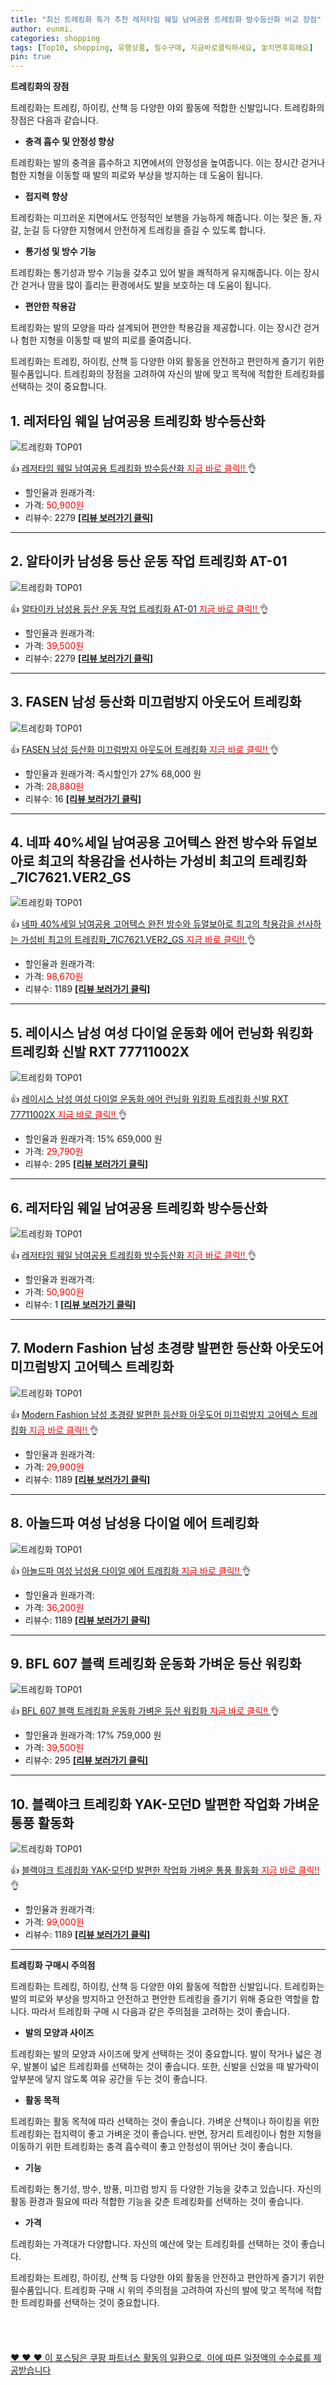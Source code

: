 ```yaml
---
title: "최신 트레킹화 특가 추천 레저타임 웨일 남여공용 트레킹화 방수등산화 비교 장점"
author: eunmi.
categories: shopping
tags: [Top10, shopping, 유행상품, 필수구매, 지금바로클릭하세요, 놓치면후회해요]
pin: true
---
```

**트레킹화의 장점**

트레킹화는 트레킹, 하이킹, 산책 등 다양한 야외 활동에 적합한 신발입니다. 트레킹화의 장점은 다음과 같습니다.

* **충격 흡수 및 안정성 향상**

트레킹화는 발의 충격을 흡수하고 지면에서의 안정성을 높여줍니다. 이는 장시간 걷거나 험한 지형을 이동할 때 발의 피로와 부상을 방지하는 데 도움이 됩니다.

* **접지력 향상**

트레킹화는 미끄러운 지면에서도 안정적인 보행을 가능하게 해줍니다. 이는 젖은 돌, 자갈, 눈길 등 다양한 지형에서 안전하게 트레킹을 즐길 수 있도록 합니다.

* **통기성 및 방수 기능**

트레킹화는 통기성과 방수 기능을 갖추고 있어 발을 쾌적하게 유지해줍니다. 이는 장시간 걷거나 땀을 많이 흘리는 환경에서도 발을 보호하는 데 도움이 됩니다.

* **편안한 착용감**

트레킹화는 발의 모양을 따라 설계되어 편안한 착용감을 제공합니다. 이는 장시간 걷거나 험한 지형을 이동할 때 발의 피로를 줄여줍니다.

트레킹화는 트레킹, 하이킹, 산책 등 다양한 야외 활동을 안전하고 편안하게 즐기기 위한 필수품입니다. 트레킹화의 장점을 고려하여 자신의 발에 맞고 목적에 적합한 트레킹화를 선택하는 것이 중요합니다.

   

## 1. 레저타임 웨일 남여공용 트레킹화 방수등산화

![트레킹화 TOP01](https://thumbnail6.coupangcdn.com/thumbnails/remote/230x230ex/image/vendor_inventory/a92d/8fdfdfed4212c5e85014fecf0ed9d8b24fd2d2f6dbe4b1adaa5eb932a37a.jpg)


👍 [레저타임 웨일 남여공용 트레킹화 방수등산화 <font color=red> 지금 바로 클릭!! </font> ](https://link.coupang.com/re/AFFSDP?lptag=AF3617701&subid=GithubCoopas&pageKey=7595292343&traceid=V0-153&itemId=20079230293&vendorItemId=86625454333) 👌 


- 할인율과 원래가격: 
- 가격: <span style='color:red'>50,900원</span>
- 리뷰수: 2279  [**[리뷰 보러가기 클릭]**](https://link.coupang.com/re/AFFSDP?lptag=AF3617701&subid=GithubCoopas&pageKey=7595292343&traceid=V0-153&itemId=20079230293&vendorItemId=86625454333)

---


   

## 2. 알타이카 남성용 등산 운동 작업 트레킹화 AT-01

![트레킹화 TOP01](https://thumbnail9.coupangcdn.com/thumbnails/remote/230x230ex/image/retail/images/3724763345733577-799bf3a4-c277-4821-8e09-57c7356b1626.jpg)


👍 [알타이카 남성용 등산 운동 작업 트레킹화 AT-01 <font color=red> 지금 바로 클릭!! </font> ](https://link.coupang.com/re/AFFSDP?lptag=AF3617701&subid=GithubCoopas&pageKey=1105280628&traceid=V0-153&itemId=2066507041&vendorItemId=70065687585) 👌 


- 할인율과 원래가격: 
- 가격: <span style='color:red'>39,500원</span>
- 리뷰수: 2279  [**[리뷰 보러가기 클릭]**](https://link.coupang.com/re/AFFSDP?lptag=AF3617701&subid=GithubCoopas&pageKey=1105280628&traceid=V0-153&itemId=2066507041&vendorItemId=70065687585)

---


   

## 3. FASEN 남성 등산화 미끄럼방지 아웃도어 트레킹화

![트레킹화 TOP01](https://thumbnail6.coupangcdn.com/thumbnails/remote/230x230ex/image/vendor_inventory/2e0f/53f679e59dd0cd00b2ac4a92a887f0ef61165e48dc4c632d0175932f3d77.jpg)


👍 [FASEN 남성 등산화 미끄럼방지 아웃도어 트레킹화 <font color=red> 지금 바로 클릭!! </font> ](https://link.coupang.com/re/AFFSDP?lptag=AF3617701&subid=GithubCoopas&pageKey=6160225314&traceid=V0-153&itemId=11949983625&vendorItemId=86434258867) 👌 


- 할인율과 원래가격: 즉시할인가 27%  68,000   원
- 가격: <span style='color:red'>28,880원</span>
- 리뷰수: 16  [**[리뷰 보러가기 클릭]**](https://link.coupang.com/re/AFFSDP?lptag=AF3617701&subid=GithubCoopas&pageKey=6160225314&traceid=V0-153&itemId=11949983625&vendorItemId=86434258867)

---


   

## 4. 네파 40%세일 남여공용 고어텍스 완전 방수와 듀얼보아로 최고의 착용감을 선사하는 가성비 최고의 트레킹화_7IC7621.VER2_GS

![트레킹화 TOP01](https://thumbnail10.coupangcdn.com/thumbnails/remote/230x230ex/image/vendor_inventory/ad9a/da7d69c9bb68e6b219e0280966e87acfd5a64bd79daf9a4670540fc861c2.png)


👍 [네파 40%세일 남여공용 고어텍스 완전 방수와 듀얼보아로 최고의 착용감을 선사하는 가성비 최고의 트레킹화_7IC7621.VER2_GS <font color=red> 지금 바로 클릭!! </font> ](https://link.coupang.com/re/AFFSDP?lptag=AF3617701&subid=GithubCoopas&pageKey=6707497209&traceid=V0-153&itemId=15559583718&vendorItemId=87459662420) 👌 


- 할인율과 원래가격: 
- 가격: <span style='color:red'>98,670원</span>
- 리뷰수: 1189  [**[리뷰 보러가기 클릭]**](https://link.coupang.com/re/AFFSDP?lptag=AF3617701&subid=GithubCoopas&pageKey=6707497209&traceid=V0-153&itemId=15559583718&vendorItemId=87459662420)

---


   

## 5. 레이시스 남성 여성 다이얼 운동화 에어 런닝화 워킹화 트레킹화 신발 RXT 77711002X

![트레킹화 TOP01](https://thumbnail7.coupangcdn.com/thumbnails/remote/230x230ex/image/vendor_inventory/a3ec/168aa113931283c7551574f9c5140cc21f857fc1ef16f1015a0c46b31533.jpg)


👍 [레이시스 남성 여성 다이얼 운동화 에어 런닝화 워킹화 트레킹화 신발 RXT 77711002X <font color=red> 지금 바로 클릭!! </font> ](https://link.coupang.com/re/AFFSDP?lptag=AF3617701&subid=GithubCoopas&pageKey=5637747422&traceid=V0-153&itemId=9188321813&vendorItemId=87367244089) 👌 


- 할인율과 원래가격: 15%  659,000   원
- 가격: <span style='color:red'>29,790원</span>
- 리뷰수: 295  [**[리뷰 보러가기 클릭]**](https://link.coupang.com/re/AFFSDP?lptag=AF3617701&subid=GithubCoopas&pageKey=5637747422&traceid=V0-153&itemId=9188321813&vendorItemId=87367244089)

---


   

## 6. 레저타임 웨일 남여공용 트레킹화 방수등산화

![트레킹화 TOP01](https://thumbnail9.coupangcdn.com/thumbnails/remote/230x230ex/image/vendor_inventory/df6b/899ec15974b8dd9afe409624b51a2e67723fc6d41d98b063a0489876b480.jpg)


👍 [레저타임 웨일 남여공용 트레킹화 방수등산화 <font color=red> 지금 바로 클릭!! </font> ](https://link.coupang.com/re/AFFSDP?lptag=AF3617701&subid=GithubCoopas&pageKey=7595292343&traceid=V0-153&itemId=20079230258&vendorItemId=86625454356) 👌 


- 할인율과 원래가격: 
- 가격: <span style='color:red'>50,900원</span>
- 리뷰수: 1  [**[리뷰 보러가기 클릭]**](https://link.coupang.com/re/AFFSDP?lptag=AF3617701&subid=GithubCoopas&pageKey=7595292343&traceid=V0-153&itemId=20079230258&vendorItemId=86625454356)

---


   

## 7. Modern Fashion 남성 초경량 발편한 등산화 아웃도어 미끄럼방지 고어텍스 트레킹화

![트레킹화 TOP01](https://thumbnail7.coupangcdn.com/thumbnails/remote/230x230ex/image/vendor_inventory/27ed/264589f28058675335766b9b31fe45e76b87dcec48d132fe580c37a9f6c3.jpg)


👍 [Modern Fashion 남성 초경량 발편한 등산화 아웃도어 미끄럼방지 고어텍스 트레킹화 <font color=red> 지금 바로 클릭!! </font> ](https://link.coupang.com/re/AFFSDP?lptag=AF3617701&subid=GithubCoopas&pageKey=7470884961&traceid=V0-153&itemId=19494074097&vendorItemId=86603700972) 👌 


- 할인율과 원래가격: 
- 가격: <span style='color:red'>29,900원</span>
- 리뷰수: 1189  [**[리뷰 보러가기 클릭]**](https://link.coupang.com/re/AFFSDP?lptag=AF3617701&subid=GithubCoopas&pageKey=7470884961&traceid=V0-153&itemId=19494074097&vendorItemId=86603700972)

---


   

## 8. 아놀드파 여성 남성용 다이얼 에어 트레킹화

![트레킹화 TOP01](https://thumbnail8.coupangcdn.com/thumbnails/remote/230x230ex/image/rs_quotation_api/aq8vogre/cf3ff2d9b0004366918f28a8ee6c3274.jpg)


👍 [아놀드파 여성 남성용 다이얼 에어 트레킹화 <font color=red> 지금 바로 클릭!! </font> ](https://link.coupang.com/re/AFFSDP?lptag=AF3617701&subid=GithubCoopas&pageKey=5486129239&traceid=V0-153&itemId=8479282905&vendorItemId=75766820949) 👌 


- 할인율과 원래가격: 
- 가격: <span style='color:red'>36,200원</span>
- 리뷰수: 1189  [**[리뷰 보러가기 클릭]**](https://link.coupang.com/re/AFFSDP?lptag=AF3617701&subid=GithubCoopas&pageKey=5486129239&traceid=V0-153&itemId=8479282905&vendorItemId=75766820949)

---


   

## 9. BFL 607 블랙 트레킹화 운동화 가벼운 등산 워킹화

![트레킹화 TOP01](https://thumbnail6.coupangcdn.com/thumbnails/remote/230x230ex/image/vendor_inventory/ee05/38f5d72ea9c943f0b6708eb1ad4403b442eac1c4409112918a24ff2518de.jpg)


👍 [BFL 607 블랙 트레킹화 운동화 가벼운 등산 워킹화 <font color=red> 지금 바로 클릭!! </font> ](https://link.coupang.com/re/AFFSDP?lptag=AF3617701&subid=GithubCoopas&pageKey=1104262542&traceid=V0-153&itemId=2065289098&vendorItemId=70064501748) 👌 


- 할인율과 원래가격: 17%  759,000   원
- 가격: <span style='color:red'>39,500원</span>
- 리뷰수: 295  [**[리뷰 보러가기 클릭]**](https://link.coupang.com/re/AFFSDP?lptag=AF3617701&subid=GithubCoopas&pageKey=1104262542&traceid=V0-153&itemId=2065289098&vendorItemId=70064501748)

---


   

## 10. 블랙야크 트레킹화 YAK-모던D 발편한 작업화 가벼운 통풍 활동화

![트레킹화 TOP01](https://thumbnail8.coupangcdn.com/thumbnails/remote/230x230ex/image/vendor_inventory/df8c/b836b564613c70e08630b91308486cd9a3fa118a8461ed8e5eedd2a69276.jpg)


👍 [블랙야크 트레킹화 YAK-모던D 발편한 작업화 가벼운 통풍 활동화 <font color=red> 지금 바로 클릭!! </font> ](https://link.coupang.com/re/AFFSDP?lptag=AF3617701&subid=GithubCoopas&pageKey=7297260314&traceid=V0-153&itemId=18664862439&vendorItemId=85799380532) 👌 


- 할인율과 원래가격: 
- 가격: <span style='color:red'>99,000원</span>
- 리뷰수: 1189  [**[리뷰 보러가기 클릭]**](https://link.coupang.com/re/AFFSDP?lptag=AF3617701&subid=GithubCoopas&pageKey=7297260314&traceid=V0-153&itemId=18664862439&vendorItemId=85799380532)

---
**트레킹화 구매시 주의점**

트레킹화는 트레킹, 하이킹, 산책 등 다양한 야외 활동에 적합한 신발입니다. 트레킹화는 발의 피로와 부상을 방지하고 안전하고 편안한 트레킹을 즐기기 위해 중요한 역할을 합니다. 따라서 트레킹화 구매 시 다음과 같은 주의점을 고려하는 것이 좋습니다.

* **발의 모양과 사이즈**

트레킹화는 발의 모양과 사이즈에 맞게 선택하는 것이 중요합니다. 발이 작거나 넓은 경우, 발볼이 넓은 트레킹화를 선택하는 것이 좋습니다. 또한, 신발을 신었을 때 발가락이 앞부분에 닿지 않도록 여유 공간을 두는 것이 좋습니다.

* **활동 목적**

트레킹화는 활동 목적에 따라 선택하는 것이 좋습니다. 가벼운 산책이나 하이킹을 위한 트레킹화는 접지력이 좋고 가벼운 것이 좋습니다. 반면, 장거리 트레킹이나 험한 지형을 이동하기 위한 트레킹화는 충격 흡수력이 좋고 안정성이 뛰어난 것이 좋습니다.

* **기능**

트레킹화는 통기성, 방수, 방풍, 미끄럼 방지 등 다양한 기능을 갖추고 있습니다. 자신의 활동 환경과 필요에 따라 적합한 기능을 갖춘 트레킹화를 선택하는 것이 좋습니다.

* **가격**

트레킹화는 가격대가 다양합니다. 자신의 예산에 맞는 트레킹화를 선택하는 것이 좋습니다.

트레킹화는 트레킹, 하이킹, 산책 등 다양한 야외 활동을 안전하고 편안하게 즐기기 위한 필수품입니다. 트레킹화 구매 시 위의 주의점을 고려하여 자신의 발에 맞고 목적에 적합한 트레킹화를 선택하는 것이 중요합니다.<br><br><br><br><br> [ ❤ ❤ ❤ 이 포스팅은 쿠팡 파트너스 활동의 일환으로, 이에 따른 일정액의 수수료를 제공받습니다](https://link.coupang.com/a/bcEFyh)